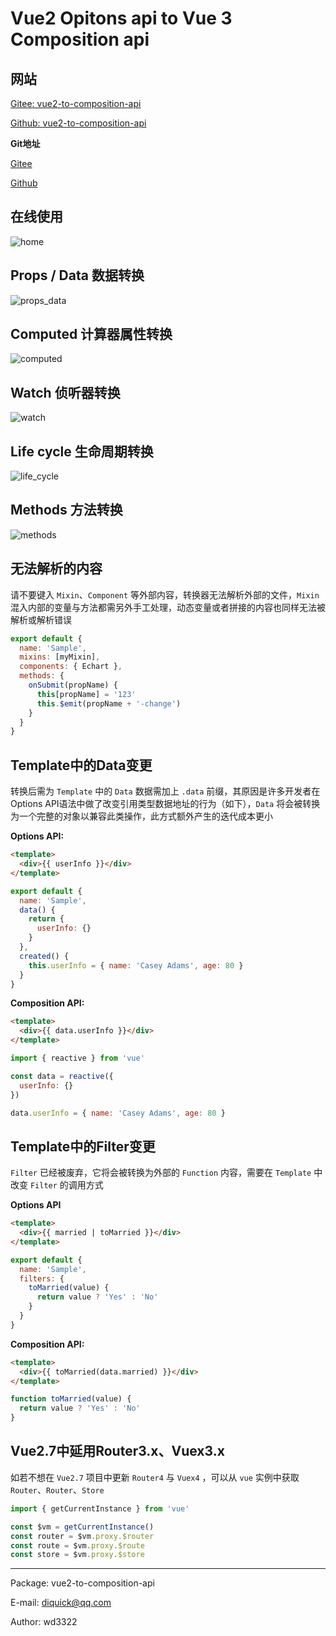 # Vue2 Opitons api to Vue 3 Composition api

## 网站

[Gitee: vue2-to-composition-api](http://wd3322.gitee.io/to-vue3/)

[Github: vue2-to-composition-api](https://wd3322.github.io/to-vue3/)

**Git地址**

[Gitee](https://gitee.com/wd3322/vue2-to-composition-api)

[Github](https://github.com/wd3322/vue2-to-composition-api)

## 在线使用
![home](https://wd3322.github.io/to-vue3/img/home.png)

## Props / Data 数据转换
![props_data](https://wd3322.github.io/to-vue3/img/props_data.png)

## Computed 计算器属性转换
![computed](https://wd3322.github.io/to-vue3/img/computed.png)

## Watch 侦听器转换
![watch](https://wd3322.github.io/to-vue3/img/watch.png)

## Life cycle 生命周期转换
![life_cycle](https://wd3322.github.io/to-vue3/img/life_cycle.png)

## Methods 方法转换
![methods](https://wd3322.github.io/to-vue3/img/methods.png)

## 无法解析的内容

请不要键入 `Mixin`、`Component` 等外部内容，转换器无法解析外部的文件，`Mixin` 混入内部的变量与方法都需另外手工处理，动态变量或者拼接的内容也同样无法被解析或解析错误

```javascript
export default {
  name: 'Sample',
  mixins: [myMixin],
  components: { Echart },
  methods: {
    onSubmit(propName) {
      this[propName] = '123'
      this.$emit(propName + '-change')
    }
  }
}
```

## Template中的Data变更

转换后需为 `Template` 中的 `Data` 数据需加上 `.data` 前缀，其原因是许多开发者在Options API语法中做了改变引用类型数据地址的行为（如下），`Data` 将会被转换为一个完整的对象以兼容此类操作，此方式额外产生的迭代成本更小

**Options API:**

```html
<template>
  <div>{{ userInfo }}</div>
</template>
```

```javascript
export default {
  name: 'Sample',
  data() {
    return {
      userInfo: {}
    }
  },
  created() {
    this.userInfo = { name: 'Casey Adams', age: 80 }
  }
}
```

**Composition API:**

```html
<template>
  <div>{{ data.userInfo }}</div>
</template>
```

```javascript
import { reactive } from 'vue'

const data = reactive({
  userInfo: {}
})

data.userInfo = { name: 'Casey Adams', age: 80 }
```

## Template中的Filter变更

`Filter` 已经被废弃，它将会被转换为外部的 `Function` 内容，需要在 `Template` 中改变 `Filter` 的调用方式

**Options API**

```html
<template>
  <div>{{ married | toMarried }}</div>
</template>
```

```javascript
export default {
  name: 'Sample',
  filters: {
    toMarried(value) {
      return value ? 'Yes' : 'No'
    }
  }
}
```

**Composition API:**

```html
<template>
  <div>{{ toMarried(data.married) }}</div>
</template>
```

```javascript
function toMarried(value) {
  return value ? 'Yes' : 'No'
}
```

## Vue2.7中延用Router3.x、Vuex3.x

如若不想在 `Vue2.7` 项目中更新 `Router4` 与 `Vuex4` ，可以从 `vue` 实例中获取 `Router`、`Router`、`Store`

```javascript
import { getCurrentInstance } from 'vue'

const $vm = getCurrentInstance()
const router = $vm.proxy.$router
const route = $vm.proxy.$route
const store = $vm.proxy.$store
```

---

Package: vue2-to-composition-api

E-mail: diquick@qq.com

Author: wd3322
